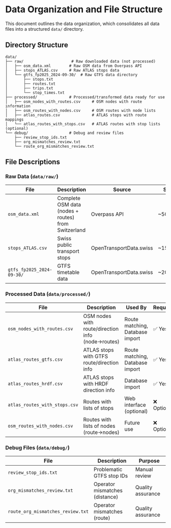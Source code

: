 # Data Organization and File Structure

This document outlines the data organization, which consolidates all data files into a structured `data/` directory.

## Directory Structure

```
data/
├── raw/                     # Raw downloaded data (not processed)
│   ├── osm_data.xml        # Raw OSM data from Overpass API
│   ├── stops_ATLAS.csv     # Raw ATLAS stops data
│   └── gtfs_fp2025_2024-09-30/  # Raw GTFS data directory
│       ├── stops.txt
│       ├── routes.txt
│       ├── trips.txt
│       └── stop_times.txt
├── processed/              # Processed/transformed data ready for use
│   ├── osm_nodes_with_routes.csv     # OSM nodes with route information
│   ├── osm_routes_with_nodes.csv     # OSM routes with node lists
│   ├── atlas_routes.csv              # ATLAS stops with route mappings
│   └── atlas_routes_with_stops.csv   # ATLAS routes with stop lists (optional)
└── debug/                  # Debug and review files
    ├── review_stop_ids.txt
    ├── org_mismatches_review.txt
    └── route_org_mismatches_review.txt
```

## File Descriptions

### Raw Data (`data/raw/`)

| File | Description | Source | Size |
|------|-------------|---------|------|
| `osm_data.xml` | Complete OSM data (nodes + routes) from Switzerland | Overpass API | ~50MB |
| `stops_ATLAS.csv` | Swiss public transport stops | OpenTransportData.swiss | ~15MB |
| `gtfs_fp2025_2024-09-30/` | GTFS timetable data | OpenTransportData.swiss | ~200MB |

### Processed Data (`data/processed/`)

| File | Description | Used By | Required |
|------|-------------|---------|----------|
| `osm_nodes_with_routes.csv` | OSM nodes with route/direction info (node→routes) | Route matching, Database import | ✅ Yes |
| `atlas_routes_gtfs.csv` | ATLAS stops with GTFS route/direction info | Route matching, Database import | ✅ Yes |
| `atlas_routes_hrdf.csv` | ATLAS stops with HRDF direction info | Database import | ✅ Yes |
| `atlas_routes_with_stops.csv` | Routes with lists of stops | Web interface (optional) | ❌ Optional |
| `osm_routes_with_nodes.csv` | Routes with lists of nodes (route→nodes) | Future use | ❌ Optional |

### Debug Files (`data/debug/`)

| File | Description | Purpose |
|------|-------------|---------|
| `review_stop_ids.txt` | Problematic GTFS stop IDs | Manual review |
| `org_mismatches_review.txt` | Operator mismatches (distance) | Quality assurance |
| `route_org_mismatches_review.txt` | Operator mismatches (route) | Quality assurance |